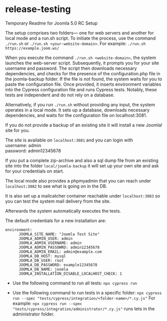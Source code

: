 # release-testing

Temporary Readme for Joomla 5.0 RC Setup

The setup comprises two folders— one for web servers and another for local mode and a run.sh script. To initiate the process, use the command `./run.sh` or `./run.sh <your-website-domain>`.
For example: `./run.sh https://example.joom.ws/`

When you execute the command `./run.sh <website-domain>`, the system launches the web-server script. Subsequently, it prompts you for your site username and password. The script then downloads necessary dependencies, and checks for the presence of the configuration.php file in the joomla-backup folder. If the file is not found, the system waits for you to paste the configuration file. Once provided, it inserts environment variables into the Cypress configuration file and runs Cypress tests. Notably, these tests are independent and do not rely on a database.

Alternatively, if you run `./run.sh` without providing any input, the system operates in a local mode. It sets up a database, downloads necessary dependencies, and waits for the configuration file on localhost:3081.

If you do not provide a backup of an existing site it will install a new Joomla! site for you.

The site is available on `localhost:3081` and you can login with \
username: admin \
password: admin12345678

If you put a complete zip-archive and also a sql dump file from an existing site into the folder `local/joomla-backup` it will set up your own site and ask for your credentials on start.

The local mode also provides a phpmyadmin that you can reach under `localhost:3082` to see what is going on in the DB.

It is also set up a mailcatcher container reachable under `localhost:3083` so you can test the system mail delivery from the site. 

Afterwards the system automatically executes the tests. 

The default credentials for a new installation are:
```
environment:
      JOOMLA_SITE_NAME: "Joomla Test Site"
      JOOMLA_ADMIN_USER: admin
      JOOMLA_ADMIN_USERNAME: admin
      JOOMLA_ADMIN_PASSOWRD: admin12345678
      JOOMLA_ADMIN_EMAIL: admin@example.com
      JOOMLA_DB_HOST: mysql
      JOOMLA_DB_USER: root
      JOOMLA_DB_PASSWORD: example12345678
      JOOMLA_DB_NAME: joomla
      JOOMLA_INSTALLATION_DISABLE_LOCALHOST_CHECK: 1
```

- Use the following command to run all tests:
`npx cypress run`

- Use the following command to run tests in a specific folder:
`npx cypress run --spec "tests/cypress/integration/<folder-name>/*.cy.js"`
For example: `npx cypress run --spec "tests/cypress/integration/administrator/*.cy.js"` runs tets in the administrator folder.
